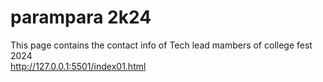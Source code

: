 # parampara 2k24
 This page contains the contact info of Tech lead mambers of college fest 2024
 <br>
 http://127.0.0.1:5501/index01.html





